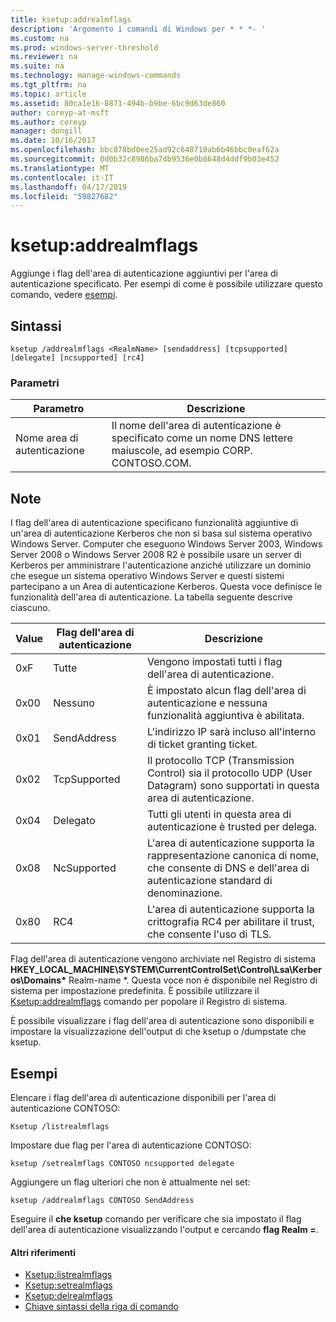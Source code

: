 ```yaml
---
title: ksetup:addrealmflags
description: 'Argomento i comandi di Windows per * * *- '
ms.custom: na
ms.prod: windows-server-threshold
ms.reviewer: na
ms.suite: na
ms.technology: manage-windows-commands
ms.tgt_pltfrm: na
ms.topic: article
ms.assetid: 80ca1e16-8871-494b-b9be-6bc9d63de860
author: coreyp-at-msft
ms.author: coreyp
manager: dongill
ms.date: 10/16/2017
ms.openlocfilehash: bbc878bd0ee25ad92c640710ab6b46bbc0eaf62a
ms.sourcegitcommit: 0d0b32c8986ba7db9536e0b8648d4ddf9b03e452
ms.translationtype: MT
ms.contentlocale: it-IT
ms.lasthandoff: 04/17/2019
ms.locfileid: "59827682"
---
```

# <a name="ksetupaddrealmflags"></a>ksetup:addrealmflags



Aggiunge i flag dell'area di autenticazione aggiuntivi per l'area di autenticazione specificato. Per esempi di come è possibile utilizzare questo comando, vedere [esempi](#BKMK_Examples).

## <a name="syntax"></a>Sintassi

```
ksetup /addrealmflags <RealmName> [sendaddress] [tcpsupported] [delegate] [ncsupported] [rc4]
```

### <a name="parameters"></a>Parametri

|Parametro|Descrizione|
|---------|-----------|
|Nome area di autenticazione|Il nome dell'area di autenticazione è specificato come un nome DNS lettere maiuscole, ad esempio CORP. CONTOSO.COM.|

## <a name="remarks"></a>Note

I flag dell'area di autenticazione specificano funzionalità aggiuntive di un'area di autenticazione Kerberos che non si basa sul sistema operativo Windows Server. Computer che eseguono Windows Server 2003, Windows Server 2008 o Windows Server 2008 R2 è possibile usare un server di Kerberos per amministrare l'autenticazione anziché utilizzare un dominio che esegue un sistema operativo Windows Server e questi sistemi partecipano a un Area di autenticazione Kerberos. Questa voce definisce le funzionalità dell'area di autenticazione. La tabella seguente descrive ciascuno.

|Value|Flag dell'area di autenticazione|Descrizione|
|-----|----------|-----------|
|0xF|Tutte|Vengono impostati tutti i flag dell'area di autenticazione.|
|0x00|Nessuno|È impostato alcun flag dell'area di autenticazione e nessuna funzionalità aggiuntiva è abilitata.|
|0x01|SendAddress|L'indirizzo IP sarà incluso all'interno di ticket granting ticket.|
|0x02|TcpSupported|Il protocollo TCP (Transmission Control) sia il protocollo UDP (User Datagram) sono supportati in questa area di autenticazione.|
|0x04|Delegato|Tutti gli utenti in questa area di autenticazione è trusted per delega.|
|0x08|NcSupported|L'area di autenticazione supporta la rappresentazione canonica di nome, che consente di DNS e dell'area di autenticazione standard di denominazione.|
|0x80|RC4|L'area di autenticazione supporta la crittografia RC4 per abilitare il trust, che consente l'uso di TLS.|

Flag dell'area di autenticazione vengono archiviate nel Registro di sistema **HKEY_LOCAL_MACHINE\SYSTEM\CurrentControlSet\Control\Lsa\Kerberos\Domains\*** Realm-name *. Questa voce non è disponibile nel Registro di sistema per impostazione predefinita. È possibile utilizzare il [Ksetup:addrealmflags](ksetup-addrealmflags.md) comando per popolare il Registro di sistema.

È possibile visualizzare i flag dell'area di autenticazione sono disponibili e impostare la visualizzazione dell'output di che ksetup o /dumpstate che ksetup.

## <a name="BKMK_Examples"></a>Esempi

Elencare i flag dell'area di autenticazione disponibili per l'area di autenticazione CONTOSO:
```
Ksetup /listrealmflags
```
Impostare due flag per l'area di autenticazione CONTOSO:
```
ksetup /setrealmflags CONTOSO ncsupported delegate
```
Aggiungere un flag ulteriori che non è attualmente nel set:
```
ksetup /addrealmflags CONTOSO SendAddress
```
Eseguire il **che ksetup** comando per verificare che sia impostato il flag dell'area di autenticazione visualizzando l'output e cercando **flag Realm =**.

#### <a name="additional-references"></a>Altri riferimenti

-   [Ksetup:listrealmflags](ksetup-listrealmflags.md)
-   [Ksetup:setrealmflags](ksetup-setrealmflags.md)
-   [Ksetup:delrealmflags](ksetup-delrealmflags.md)
-   [Chiave sintassi della riga di comando](command-line-syntax-key.md)